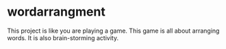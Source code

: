 # wordarrangment
This project is like you are playing a game. This game is all about arranging words. It is also brain-storming activity.
